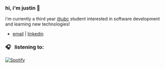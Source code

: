 ### hi, i'm justin 👋

i'm currently a third year [@ubc](https://www.bme.ubc.ca/) student interested in software development and learning new technologies!

- [email](mailto:justincho63@gmail.com) | [linkedin](https://www.linkedin.com/in/justinccho)

### 🎧 &nbsp; listening to:
[![Spotify](https://novatorem-blush.vercel.app/api/spotify)](https://open.spotify.com/user/justinlisteningtomusic123)





